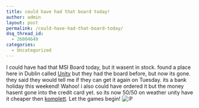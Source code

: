 ```yaml
---
title: could have had that board today!
author: admin
layout: post
permalink: /could-have-had-that-board-today/
dsq_thread_id:
  - 26004649
categories:
  - Uncategorized
---
```

I could have had that MSI Board today, but it wasent in stock. found a place here in Dublin called [Unity][1] but they had the board before, but now its gone. they said they would tell me if they can get it again on Tuesday. its a bank holiday this weekend! Wahoo! i also could have ordered it but the money hasent gone into the credit card yet. so its now 50/50 on weather unity have it cheaper then [komplett][2]. Let the games begin! <img src="http://blog.lotas-smartman.net/wp-includes/images/smilies/icon_razz.gif" alt=":P" class="wp-smiley" />

 [1]: http://www.unity.ie
 [2]: http://www.komplett.ie